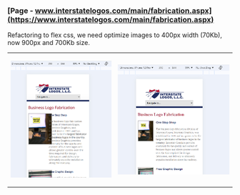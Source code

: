 ### [Page - www.interstatelogos.com/main/fabrication.aspx](https://www.interstatelogos.com/main/fabrication.aspx)

Refactoring to flex css, we need optimize images to 400px width (70Kb), now 900px and 700Kb size.

<table>
  <tr>
    <td>

  ![Before - interstatelogos.com/main/fabrication.aspx](/screens/image6.jpg)

</td><td>

  ![After - interstatelogos.com/main/fabrication.aspx](/screens/image7.jpg)

</tr>
</table>